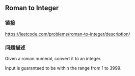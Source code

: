 ## Roman to Integer  
### 链接  
https://leetcode.com/problems/roman-to-integer/description/  
### 问题描述
Given a roman numeral, convert it to an integer.

Input is guaranteed to be within the range from 1 to 3999.
